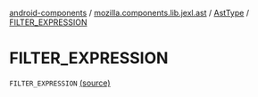 [android-components](../../index.md) / [mozilla.components.lib.jexl.ast](../index.md) / [AstType](index.md) / [FILTER_EXPRESSION](./-f-i-l-t-e-r_-e-x-p-r-e-s-s-i-o-n.md)

# FILTER_EXPRESSION

`FILTER_EXPRESSION` [(source)](https://github.com/mozilla-mobile/android-components/blob/master/components/lib/jexl/src/main/java/mozilla/components/lib/jexl/ast/AstType.kt#L15)